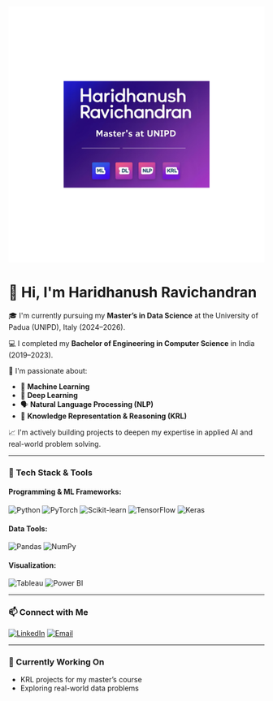 ![Banner](https://github.com/Haridhanush-Ravichandran/Haridhanush-Ravichandran/blob/main/Untitled%20design.png)
# 👋 Hi, I'm Haridhanush Ravichandran

🎓 I'm currently pursuing my **Master’s in Data Science** at the University of Padua (UNIPD), Italy (2024–2026).

💻 I completed my **Bachelor of Engineering in Computer Science** in India (2019–2023).

🔬 I'm passionate about:
- 🧠 **Machine Learning**
- 🤖 **Deep Learning**
- 🗣️ **Natural Language Processing (NLP)**
- 🔗 **Knowledge Representation & Reasoning (KRL)**

📈 I'm actively building projects to deepen my expertise in applied AI and real-world problem solving.

---


### 🧰 Tech Stack & Tools

#### Programming & ML Frameworks:
![Python](https://img.shields.io/badge/Python-3776AB?style=flat&logo=python&logoColor=white)
![PyTorch](https://img.shields.io/badge/PyTorch-EE4C2C?style=flat&logo=pytorch&logoColor=white)
![Scikit-learn](https://img.shields.io/badge/Scikit--learn-F7931E?style=flat&logo=scikit-learn&logoColor=white)
![TensorFlow](https://img.shields.io/badge/TensorFlow-FF6F00?style=flat&logo=tensorflow&logoColor=white)
![Keras](https://img.shields.io/badge/Keras-D00000?style=flat&logo=keras&logoColor=white)

#### Data Tools:
![Pandas](https://img.shields.io/badge/Pandas-150458?style=flat&logo=pandas&logoColor=white)
![NumPy](https://img.shields.io/badge/NumPy-013243?style=flat&logo=numpy&logoColor=white)

#### Visualization:
![Tableau](https://img.shields.io/badge/Tableau-E97627?style=flat&logo=tableau&logoColor=white)
![Power BI](https://img.shields.io/badge/PowerBI-F2C811?style=flat&logo=powerbi&logoColor=black)

---

### 📫 Connect with Me

[![LinkedIn](https://img.shields.io/badge/LinkedIn-%230077B5?style=flat&logo=linkedin&logoColor=white)](https://www.linkedin.com/in/haridhanush-ravichandran/)
[![Email](https://img.shields.io/badge/Email-haridhanush@email.com-blue?style=flat&logo=gmail)](mailto:haridhanush.ravi@email.com)

---

### 📌 Currently Working On

- KRL projects for my master’s course
- Exploring real-world data problems

